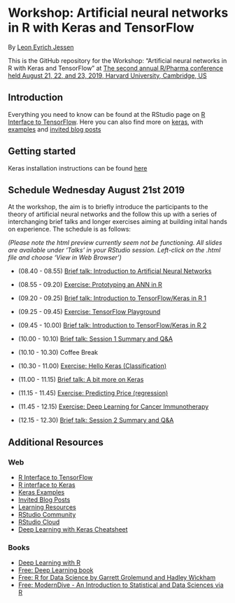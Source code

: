 Workshop: Artificial neural networks in R with Keras and TensorFlow
================

By [Leon Eyrich Jessen](https://leonjessen.github.io/)

This is the GitHub repository for the Workshop: “Artificial neural
networks in R with Keras and TensorFlow” at [The second annual R/Pharma
conference held August 21, 22, and 23, 2019, Harvard University,
Cambridge, US](http://rinpharma.com/)

## Introduction

Everything you need to know can be found at the RStudio page on [R
Interface to TensorFlow](https://tensorflow.rstudio.com/). Here you can
also find more on [keras](https://tensorflow.rstudio.com/keras/), with
[examples](https://tensorflow.rstudio.com/keras/articles/examples/) and
[invited blog posts](https://blogs.rstudio.com/tensorflow/)

## Getting started

Keras installation instructions can be found
[here](https://tensorflow.rstudio.com/keras/#getting-started)

## Schedule Wednesday August 21st 2019

At the workshop, the aim is to briefly introduce the participants to the
theory of artificial neural networks and the follow this up with a
series of interchanging brief talks and longer exercises aiming at
building inital hands on experience. The schedule is as follows:

*(Please note the html preview currently seem not be functioning. All
slides are available under ‘Talks’ in your RStudio session. Left-click
on the .html file and choose ‘View in Web Browser’)*

  - (08.40 - 08.55) [Brief talk: Introduction to Artificial Neural
    Networks](http://htmlpreview.github.io/?https://github.com/leonjessen/RPharma2019/blob/master/Talks/01_introduction_to_artificial_neural_networks.html)

  - (08.55 - 09.20) [Exercise: Prototyping an ANN in
    R](Exercises/01_ann_prototype.md)

  - (09.20 - 09.25) [Brief talk: Introduction to TensorFlow/Keras in
    R 1](http://htmlpreview.github.io/?https://github.com/leonjessen/RPharma2019/blob/master/Talks/02_introduction_to_keras_1.html)

  - (09.25 - 09.45) [Exercise: TensorFlow
    Playground](Exercises/02_tensorflow_playground.md)

  - (09.45 - 10.00) [Brief talk: Introduction to TensorFlow/Keras in
    R 2](http://htmlpreview.github.io/?https://github.com/leonjessen/RPharma2019/blob/master/Talks/03_introduction_to_keras_2.html)

  - (10.00 - 10.10) [Brief talk: Session 1 Summary and
    Q\&A](http://htmlpreview.github.io/?https://github.com/leonjessen/RPharma2019/blob/master/Talks/04_session_1_summary.html)

  - (10.10 - 10.30) Coffee Break

  - (10.30 - 11.00) [Exercise: Hello Keras
    (Classification)](Exercises/03_hello_keras.md)

  - (11.00 - 11.15) [Brief talk: A bit more on
    Keras](http://htmlpreview.github.io/?https://github.com/leonjessen/RPharma2019/blob/master/Talks/05_a_bit_more_on_keras.html)

  - (11.15 - 11.45) [Exercise: Predicting Price
    (regression)](Exercises/04_diamonds_regression.md)

  - (11.45 - 12.15) [Exercise: Deep Learning for Cancer
    Immunotherapy](Exercises/05_deep_learning_for_cancer_immunotherapy.md)

  - (12.15 - 12.30) [Brief talk: Session 2 Summary and
    Q\&A](http://htmlpreview.github.io/?https://github.com/leonjessen/RPharma2019/blob/master/Talks/06_session_2_summary.html)

## Additional Resources

### Web

  - [R Interface to TensorFlow](https://tensorflow.rstudio.com/)
  - [R interface to Keras](https://tensorflow.rstudio.com/keras/)
  - [Keras
    Examples](https://tensorflow.rstudio.com/keras/articles/examples/)
  - [Invited Blog Posts](https://blogs.rstudio.com/tensorflow/)
  - [Learning
    Resources](https://tensorflow.rstudio.com/learn/resources.html)
  - [RStudio Community](https://community.rstudio.com/)
  - [RStudio Cloud](https://rstudio.cloud/)
  - [Deep Learning with Keras
    Cheatsheet](https://github.com/rstudio/cheatsheets/raw/master/keras.pdf)

### Books

  - [Deep Learning with
    R](https://www.manning.com/books/deep-learning-with-r)
  - [Free: Deep Learning book](https://www.deeplearningbook.org/)
  - [Free: R for Data Science by Garrett Grolemund and Hadley
    Wickham](https://r4ds.had.co.nz/)
  - [Free: ModernDive - An Introduction to Statistical and Data Sciences
    via R](https://moderndive.com/)
